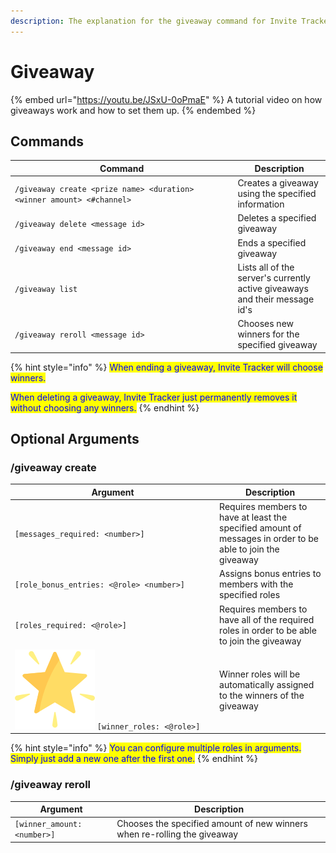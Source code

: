```yaml
---
description: The explanation for the giveaway command for Invite Tracker.
---
```


# Giveaway

{% embed url="https://youtu.be/JSxU-0oPmaE" %}
A tutorial video on how giveaways work and how to set them up.
{% endembed %}

## Commands

<table><thead><tr><th width="342.3896176132662">Command</th><th>Description</th></tr></thead><tbody><tr><td><code>/giveaway create &#x3C;prize name> &#x3C;duration> &#x3C;winner amount> &#x3C;#channel></code></td><td>Creates a giveaway using the specified information</td></tr><tr><td><code>/giveaway delete &#x3C;message id></code></td><td>Deletes a specified giveaway</td></tr><tr><td><code>/giveaway end &#x3C;message id></code></td><td>Ends a specified giveaway</td></tr><tr><td><code>/giveaway list</code></td><td>Lists all of the server's currently active giveaways and their message id's</td></tr><tr><td><code>/giveaway reroll &#x3C;message id></code></td><td>Chooses new winners for the specified giveaway</td></tr></tbody></table>

{% hint style="info" %}
<mark style="color:blue;">When ending a giveaway, Invite Tracker will choose winners.</mark>&#x20;

<mark style="color:blue;">When deleting a giveaway, Invite Tracker just permanently removes it without choosing any winners.</mark>
{% endhint %}

## Optional Arguments

### /giveaway create

<table><thead><tr><th width="313.095002016768">Argument</th><th>Description</th></tr></thead><tbody><tr><td><code>[messages_required: &#x3C;number>]</code></td><td>Requires members to have at least the specified amount of messages in order to be able to join the giveaway</td></tr><tr><td><code>[role_bonus_entries: &#x3C;@role> &#x3C;number>]</code></td><td>Assigns bonus entries to members with the specified roles</td></tr><tr><td><code>[roles_required: &#x3C;@role>]</code></td><td>Requires members to have all of the required roles in order to be able to join the giveaway</td></tr><tr><td><img src="../.gitbook/assets/image (97).png" alt="" data-size="line"> <code>[winner_roles: &#x3C;@role>]</code></td><td>Winner roles will be automatically assigned to the winners of the giveaway</td></tr></tbody></table>

{% hint style="info" %}
<mark style="color:blue;">You can configure multiple roles in arguments. Simply just add a new one after the first one.</mark>
{% endhint %}

### /giveaway reroll

| Argument                    | Description                                                              |
| --------------------------- | ------------------------------------------------------------------------ |
| `[winner_amount: <number>]` | Chooses the specified amount of new winners when re-rolling the giveaway |
